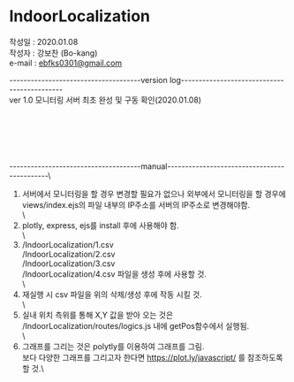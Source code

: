 # IndoorLocalization

작성일 : 2020.01.08 \
작성자 : 강보찬 (Bo-kang) \
e-mail : ebfks0301@gmail.com 

-------------------------------------version log--------------------------------------------\
ver 1.0 모니터링 서버 최초 완성 및 구동 확인(2020.01.08)\
\
\
\
\
\
\
-------------------------------------manual--------------------------------------------\
1. 서버에서 모니터링을 할 경우 변경할 필요가 없으나 외부에서 모니터링을 할 경우에 views/index.ejs의 파일 내부의 IP주소를 서버의 IP주소로 변경해야함.\
\
2. plotly, express, ejs를 install 후에 사용해야 함.\
\
3.  /IndoorLocalization/1.csv\
    /IndoorLocalization/2.csv\
    /IndoorLocalization/3.csv\
    /IndoorLocalization/4.csv 파일을 생성 후에 사용할 것.\
    \
4. 재실행 시 csv 파일을 위의 삭제/생성 후에 작동 시킬 것.\
\
5. 실내 위치 측위를 통해 X,Y 값을 받아 오는 것은 /IndoorLocalization/routes/logics.js 내에 getPos함수에서 실행됨.\
\
6. 그래프를 그리는 것은 polytly를 이용하여 그래프를 그림.\
   보다 다양한 그래프를 그리고자 한다면 https://plot.ly/javascript/ 를 참조하도록 할 것.\
